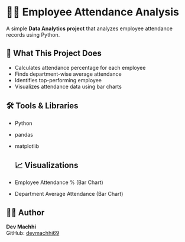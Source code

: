 # 👩‍💼 Employee Attendance Analysis

A simple **Data Analytics project** that analyzes employee attendance records using Python.

## 🧠 What This Project Does
- Calculates attendance percentage for each employee  
- Finds department-wise average attendance  
- Identifies top-performing employee  
- Visualizes attendance data using bar charts  

## 🛠️ Tools & Libraries
- Python  
- pandas  
- matplotlib

  ## 📈 Visualizations
- Employee Attendance % (Bar Chart)
- Department Average Attendance (Bar Chart)

## 👨‍💻 Author
**Dev Machhi**  
GitHub: [devmachhi69](https://github.com/devmachhi69)  

